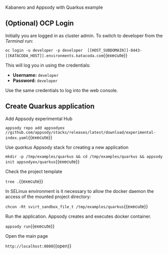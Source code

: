 Kabanero and Appsody with Quarkus example

## (Optional) OCP Login

Initially you are logged in as cluster admin. To switch to developer from the _Terminal_ run:

``oc login -u developer -p developer  [[HOST_SUBDOMAIN]]-8443-[[KATACODA_HOST]].environments.katacoda.com``{{execute}}

This will log you in using the credentials:

* **Username:** ``developer``
* **Password:** ``developer``

Use the same credentials to log into the web console.

## Create Quarkus application

Add Appsody experimental Hub

`appsody repo add appsodyex //github.com/appsody/stacks/releases/latest/download/experimental-index.yaml`{{execute}}

Use *quarkus* Appsody stack for creating a new application

`mkdir -p /tmp/examples/quarkus && cd /tmp/examples/quarkus && appsody init appsodyex/quarkus`{{execute}}

Check the project template

`tree .`{{execute}}

In SELinux environment is it necessary to allow the docker daemon the access of the mounted project directory:

`chcon -Rt svirt_sandbox_file_t /tmp/examples/quarkus`{{execute}}

Run the application. Appsody creates and executes docker container.

`appsody run`{{execute}}

Open the main page

`http://localhost:8080`{{open}}

